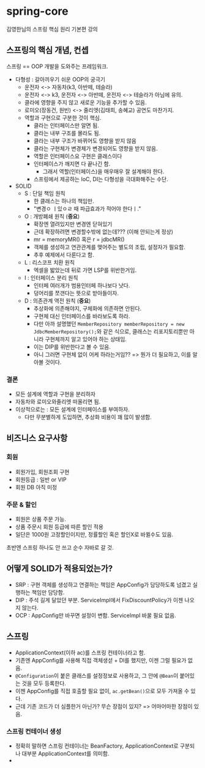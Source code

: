 # spring-core
김영한님의 스프링 핵심 원리 기본편 강의

## 스프링의 핵심 개념, 컨셉
스프링 == OOP 개발을 도와주는 프레임워크.
- 다형성 : 갈아끼우기 쉬운 OOP의 궁극기
  - 운전자 <-> 자동차(k3, 아반떼, 테슬라)
  - 운전자 <-> k3, 운전자 <-> 아반떼, 운전자 <-> 테슬라가 아님에 유의.
  - 클라에 영향을 주지 않고 새로운 기능을 추가할 수 있음.
  - 로미오(장동건, 원빈) <-> 줄리엣(김태희, 송혜교) 공연도 마찬가지.
  - 역할과 구현으로 구분한 것이 핵심.
    - 클라는 인터페이스만 알면 됨.
    - 클라는 내부 구조를 몰라도 됨.
    - 클라는 내부 구조가 바뀌어도 영향을 받지 않음
    - 클라는 구현체가 변경체가 변경되어도 영향을 받지 않음.
    - 역할은 인터페이스요 구현은 클래스이다
    - 인터페이스가 깨지면 다 끝나긴 함.
      - 그래서 역할(인터페이스)을 매우매우 잘 설계해야 한다.
    - 스프링에서 제공하는 IoC, DI는 다형성을 극대화해주는 수단.
- SOLID
  - S : 단일 책임 원칙
    - 한 클래스는 하나의 책임만. 
    - "변경ㅇ ㅣ있ㅇㄹ 때 파급효과가 적어야 한다ㅣ."
  - O : 개방폐쇄 원칙 (**중요**)
    - 확장엔 열려있지만 변경엔 닫혀있기
    - 근데 확장하려면 변경할수밖에 없는데??? (이해 안되는게 정상)
    - mr = memoryMR() 혹은 r = jdbcMR()
    - 객체를 생성하고 연관관계를 맺어주는 별도의 조립, 설정자가 필요함.
    - 추후 예제에서 다룬다고 함.
  - L : 리스코프 치환 원칙
    - 엑셀을 밟았는데 뒤로 가면 LSP를 위반한거임.
  - I : 인터페이스 분리 원칙
    - 인터페 여러개가 범용인터페 하나보다 낫다.
    - 덩어리를 쪼갠다는 뜻으로 받아들이자.
  - D : 의존관계 역전 원칙 (**중요**)
    - 추상화에 의존해야지, 구체화에 의존하면 안된다.
    - 구현체 대신 인터페이스를 바라보도록 하라.
    - 다만 아까 설명했던 `MemberRepository memberRepository = new JdbcMemberRepository();`와 같은 식으로, 클래스는 리포지토리뿐만 아니라 구현체까지 알고 있어야 하는 상태임.
    - 이는 DIP를 위반한다고 볼 수 있음.
    - 아니 그러면 구현체 없이 어케 하라는거임?? => 뭔가 더 필요하고, 이를 알아볼 것이다.

### 결론
- 모든 설계에 역할과 구현을 분리하자
- 자동차와 로미오와줄리엣 떠올리면 됨.
- 이상적으로는 : 모든 설계에 인터페이스를 부여하자.
  - 다만 무분별하게 도입하면, 추상화 비용이 꽤 많이 발생함.

## 비즈니스 요구사항
### 회원
- 회원가입, 회원조회 구현
- 회원등급 : 일반 or VIP
- 회원 DB 아직 미정
### 주문 & 할인
- 회원은 상품 주문 가능.
- 상품 주문시 회원 등급에 따른 할인 적용
- 일단은 1000원 고정할인이지만, 정률할인 혹은 할인X로 바뀔수도 있음.

초반엔 스프링 하나도 안 쓰고 순수 자바로 갈 것.

## 어떻게 SOLID가 적용되었는가?
- SRP : 구현 객체를 생성하고 연결하는 책임은 AppConfig가 담당하도록 넘겼고 실행하는 책임만 담당함.
- DIP : 주석 길게 달았던 부분. ServiceImpl에서 FixDiscountPolicy가 이젠 나오지 않는다.
- OCP : AppConfig만 바꾸면 설정이 변함. ServiceImpl 바꿀 필요 없음. 

## 스프링
- ApplicationContext(이하 ac)를 스프링 컨테이너라고 함.
- 기존엔 AppConfig를 사용해 직접 객체생섣 + DI를 했지만, 이젠 그럴 필요가 없음.
- `@Configuration`이 붙은 클래스를 설정정보로 사용하고, 그 안에 `@Bean`이 붙어있는 것을 모두 등록한다.
- 이젠 AppConfig를 직접 호출할 필요 없이, `ac.getBean()`으로 모두 가져올 수 있다.
- 근데 기존 코드가 더 심플한거 아닌가? 무슨 장점이 있지? => 어마어마한 장점이 있음.

### 스프링 컨테이너 생성
- 정확히 말하면 스프링 컨테이너는 BeanFactory, ApplicationContext로 구분되나 대부분 ApplicationContext를 의미함.
- 